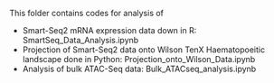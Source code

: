This folder contains codes for analysis of 
- Smart-Seq2 mRNA expression data down in R: SmartSeq_Data_Analysis.ipynb
- Projection of Smart-Seq2 data onto Wilson TenX Haematopoeitic landscape done in Python: Projection_onto_Wilson_Data.ipynb
- Analysis of bulk ATAC-Seq data: Bulk_ATACseq_analysis.ipynb
